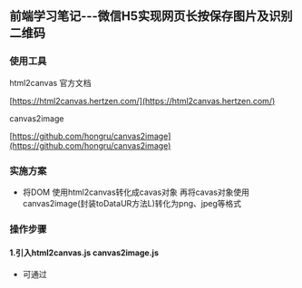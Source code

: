 ## 前端学习笔记---微信H5实现网页长按保存图片及识别二维码


### 使用工具

html2canvas 官方文档

[https://html2canvas.hertzen.com/](https://html2canvas.hertzen.com/)

canvas2image

[https://github.com/hongru/canvas2image](https://github.com/hongru/canvas2image)

### 实施方案

- 将DOM 使用html2canvas转化成cavas对象 再将cavas对象使用canvas2image(封装toDataUR方法L)转化为png、jpeg等格式


### 操作步骤
#### 1.引入html2canvas.js  canvas2image.js
- 可通过<script>标签引入

##### webpack引入（vue react）
``` 
npm install --save html2canvas
或
yarn add html2canvas
// 目前我安装的版本 package.json中显示的
// html2canvas": "^1.0.0-alpha.12",
```

```
npm install --save canvas2image
// "canvas2image": "^1.0.5",
```
**网上大多中文教程版本与官方版本不一致，写法也有出入，最好在实际使用时查看官方文档**

npm 安装成功后还在需要使用的vue组件中用import引入

``` 
import html2canvas from 'html2canvas';
import Canvas2Image from 'canvas2image';
// 并且在components中声名
export default {
data(){
return{
}
},
components: {
Canvas2Image,
html2canvas
},
}
```
我这直接使用import引入Canvas2Image 可能会报错需修改源码

./node_moduler/canvas2image/canvas2image.js
```
在最后一行加入export default Canvas2Image;
var Canvas2Image = function (){
...
}
export default Canvas2Image;

```

### 接下来就可以安排上了
#### first第一步 html 转为 canvas
选中dom对象（记住是dom对象非jquery对象）

jquery对象转dom对象方法
```
document.getElementById (“id”)获取的是dom对象
alert(document.getElementById(“div”))得到的是[object HTMLDivElement]
$(“#id”)获取jquery对象
alert($(“#div”))得到的是[object Object]
jquery对象可通过 得到dom对象
var $v =$("#v") ; //jQuery对象 
var v=$v[0]; //DOM对象 
var v=$v.get(0);

```

基于html2canvas.js可将一个元素渲染为canvas，只需要简单的调用html2canvas(element[, options]);即可。下列html2canvas方法会返回一个包含有<canvas>元素的promise：
```
html2canvas(document.body).then(function(canvas) {
document.body.appendChild(canvas);
// 把body内包含的内容全部转化为canvas
});
```
#### 第二部把canvas对象转化为image对象 并且使用dom操作把img标签插入即可

### 清晰度解决方案
将canvas对象的属性width和height属性放大为2倍，最后将canvas的CSS样式width和height设置为原先正常的大小。


全部操作代码
```
convert2canvas() {
// 获取需要转化的dom对象 直接使用$('.wrap')选取的为jquery对象 无法继续操作
var cntElem = $('.wrap')[0];

var shareContent = cntElem; //需要截图的包裹的（原生的）DOM 对象
var width = shareContent.offsetWidth; //获取dom 宽度
var height = shareContent.offsetHeight; //获取dom 高度

var canvas = document.createElement("canvas"); //创建一个canvas节点
var scale = 2; //定义任意放大倍数 支持小数
canvas.width = width * scale; //定义canvas 宽度 * 缩放
canvas.height = height * scale; //定义canvas高度 *缩放
//放大后再缩小提高清晰度
canvas.getContext("2d").scale(scale, scale); 

console.log(width)
console.log(height)
// 设置html2canvas方法的配置
var opts = {
scale: scale, // 添加的scale 参数
canvas: canvas, //自定义 canvas
// allowTaint: true, //允许画布上有跨域图片 不建议使用 后面详细补充
// logging: true, //日志开关，便于查看html2canvas的内部执行流程
width: width, //dom 原始宽度
height: height,
useCORS: true // 【重要】开启跨域配置
};
// 开始转化为canvs对象
html2canvas(shareContent, opts).then(function(canvas) {

var context = canvas.getContext('2d');
// 【重要】关闭抗锯齿
context.mozImageSmoothingEnabled = false;
context.webkitImageSmoothingEnabled = false;
context.msImageSmoothingEnabled = false;
context.imageSmoothingEnabled = false;

// 【重要】默认转化的格式为png,也可设置为其他格式
var img = Canvas2Image.convertToJPEG(canvas, canvas.width, canvas.height);
//转化后放哪 最好放在与 .wrap 父级下
var detail = document.getElementsByName(".wrap");
detail.appendChild(img);
// 最后设置img标签为正常高度宽度 提高清晰度
$(img).css({
"width": canvas.width / 2 + "px",
"height": canvas.height / 2 + "px",
}).addClass('f-full');

});
}
```
### **注意事项**
移动端截屏 只截取到浏览器当前显示的画面即一屏高度

可能原因 
- 截取组件设置高度为height:100%;
- 如若在截取的div中使用background-image：url() 设置背景图请使用img标签设置背景把需截取的dom撑开

如下结构设置
```
.main{
height: auto;
width: 100%;
}
img{
width:100%;
}

<div class="main"><img><div>
```

### 含有跨域图片（如微信头像等）
**如直接使用微信头像url 放入img标签中 设置html2canvas useCORS 可污染画布 allowTaint: true 虽然可转成画布 但是 cavas通过Canvas2Image 或者 toDataURL 是无法无法转化成base64 图片的**

解决方法通过
- 服务端的代理转发(forward)实现  
- nginx 反向代理

如果对跨域这个问题有深究的可以查看 

[canvas drawImage()方法](http://www.w3school.com.cn/html5/canvas_drawimage.asp)

或者 [这篇文章](https://stackoverflow.com/questions/21829799/security-err-dom-exception-18-when-invoking-todataurl-method-of-the-canvas/24976776#24976776)
### 图片加载完成后执行截图

img 标签 有 onload 属性 把方法绑定在onload上即可（vue中 @load）

### [js生成二维码](https://github.com/MrZss/Learning-Vuejs/blob/master/js%E7%94%9F%E6%88%90%E4%BA%8C%E7%BB%B4%E7%A0%81%E5%9B%BE%E7%89%87.md)

#### 如果添加二维码成功 长按无识别二维码选项 请把二维码设置的长宽放大


